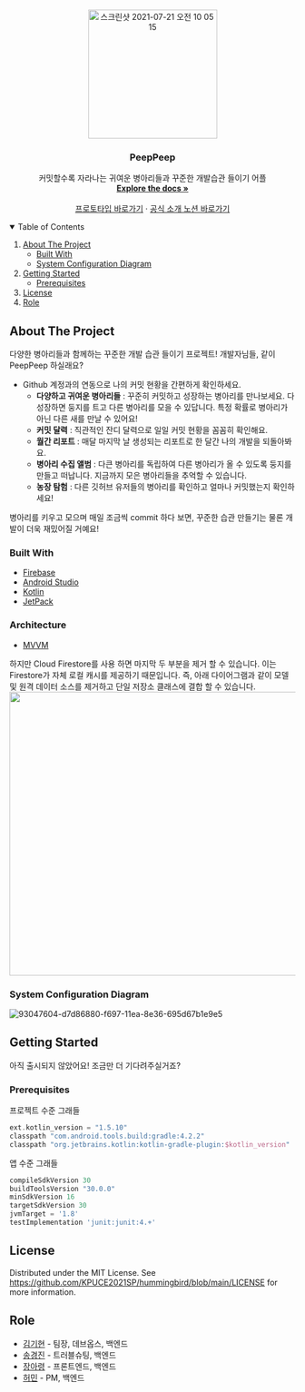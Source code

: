 

<!-- PROJECT LOGO -->
<br />
<p align="center">
  <a href="https://ovenapp.io/view/7yFxMZwFyZ10NiwMUPbTV39nFHsFDtfz/clQkh">
    <img width="227" alt="스크린샷 2021-07-21 오전 10 05 15" src="https://user-images.githubusercontent.com/54930877/126414507-7129adca-947a-4707-86a0-dcb15871194f.png">
  </a>

  <h3 align="center">PeepPeep</h3>

  <p align="center">
    커밋할수록 자라나는 귀여운 병아리들과 꾸준한 개발습관 들이기 어플
    <br />
    <a href="https://github.com/KPUCE2021SP/hummingbird"><strong>Explore the docs »</strong></a>
    <br />
    <br />
    <a href="https://ovenapp.io/view/7yFxMZwFyZ10NiwMUPbTV39nFHsFDtfz#1CXFY">프로토타입 바로가기</a>
    ·
    <a href="https://www.notion.so/PeepPeep-Home-91fd364357374b1abf066556b6cdda22">공식 소개 노션 바로가기</a>
  </p>
</p>



<!-- TABLE OF CONTENTS -->
<details open="open">
  <summary>Table of Contents</summary>
  <ol>
    <li>
      <a href="#about-the-project">About The Project</a>
      <ul>
        <li><a href="#built-with">Built With</a></li>
        <li><a href="#system-configuration-diagram">System Configuration Diagram</a></li>
      </ul>
    </li>
    <li>
      <a href="#getting-started">Getting Started</a>
      <ul>
        <li><a href="#prerequisites">Prerequisites</a></li>
      </ul>
    </li>
    <li><a href="#license">License</a></li>
    <li><a href="#role">Role</a></li>
  </ol>
</details>

<!-- ABOUT THE PROJECT -->
## About The Project
다양한 병아리들과 함께하는 꾸준한 개발 습관 들이기 프로젝트!
개발자님들, 같이 PeepPeep 하실래요?

- Github 계정과의 연동으로 나의 커밋 현황을 간편하게 확인하세요.
    - **다양하고 귀여운 병아리들** : 꾸준히 커밋하고 성장하는 병아리를 만나보세요. 다 성장하면 둥지를 트고 다른 병아리를 모을 수 있답니다. 특정 확률로 병아리가 아닌 다른 새를 만날 수 있어요!
    - **커밋 달력** : 직관적인 잔디 달력으로 일일 커밋 현황을 꼼꼼히 확인해요.
    - **월간 리포트** : 매달 마지막 날 생성되는 리포트로 한 달간 나의 개발을 되돌아봐요.
    - **병아리 수집 앨범** : 다큰 병아리를 독립하여 다른 병아리가 올 수 있도록 둥지를 만들고 떠납니다. 지금까지 모은 병아리들을 추억할 수 있습니다.
    - **농장 탐험** : 다른 깃허브 유저들의 병아리를 확인하고 얼마나 커밋했는지 확인하세요!

병아리를 키우고 모으며 매일 조금씩 commit 하다 보면, 꾸준한 습관 만들기는 물론 개발이 더욱 재밌어질 거예요!

### Built With

* [Firebase](https://firebase.google.com/)
* [Android Studio](https://developer.android.com/studio)
* [Kotlin](https://developer.android.com/kotlin)
* [JetPack](https://developer.android.com/jetpack?hl=ko)

### Architecture

* [MVVM](https://developer.android.com/jetpack/guide?hl=ko)


하지만 Cloud Firestore를 사용 하면 마지막 두 부분을 제거 할 수 있습니다. 이는 Firestore가 자체 로컬 캐시를 제공하기 때문입니다. 즉, 아래 다이어그램과 같이 모델 및 원격 데이터 소스를 제거하고 단일 저장소 클래스에 결합 할 수 있습니다.
<br />
<img src="https://user-images.githubusercontent.com/54930877/126727419-a0559519-e34b-42f6-a800-0917cbb5d19f.jpg" width=600 height=500></img>


<!-- 시스템 구성도 -->
### System Configuration Diagram
![93047604-d7d86880-f697-11ea-8e36-695d67b1e9e5](https://user-images.githubusercontent.com/54930877/126727611-32a60de1-e299-471c-abdc-2498aca8987b.png)

<!-- GETTING STARTED -->
## Getting Started

아직 출시되지 않았어요! 조금만 더 기다려주실거죠?

### Prerequisites
프로젝트 수준 그래들
``` gradle
ext.kotlin_version = "1.5.10"
classpath "com.android.tools.build:gradle:4.2.2"
classpath "org.jetbrains.kotlin:kotlin-gradle-plugin:$kotlin_version"
```

앱 수준 그래들
``` gradle
compileSdkVersion 30
buildToolsVersion "30.0.0"
minSdkVersion 16
targetSdkVersion 30
jvmTarget = '1.8'
testImplementation 'junit:junit:4.+'
```
<!-- LICENSE -->
## License

Distributed under the MIT License. See https://github.com/KPUCE2021SP/hummingbird/blob/main/LICENSE for more information.


<!-- Role -->
## Role

* [김기현](https://github.com/kim1387) - 팀장, 데브옵스, 백엔드
* [송경진](https://github.com/kjsong99) - 트러블슈팅, 백엔드
* [장아령](https://github.com/aristo0922) - 프론트엔드, 백엔드
* [허민](https://github.com/hhhminme) - PM, 백엔드
